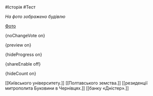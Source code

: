 #Історія #Тест

*На фото зображено будівлю*

[Фото](https://zno.osvita.ua//doc/images/znotest/94/9419/53.png)

{noChangeVote on}

{preview on}

{hideProgress on}

{shareEnable off}

{hideCount on}

[[Київського університету.]]
[[Полтавського земства.]]
[[резиденції митрополита Буковини в Чернівцях.]]
[[банку «Дністер».]]
